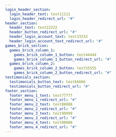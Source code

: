 ```yaml
---
login_header_section:
  login_header_text: test11111
  login_header_redirect_url: "#"
header_section:
  header_text: test22222
  header_button_redirect_url: "#"
  header_login_account_text: test33333
  header_login_account_text_redirect_url: "#"
games_brick_section:
  games_brick_column_1:
    games_brick_column_1_button: test44444
    games_brick_column_1_button_redirect_url: "#"
  games_brick_column_2:
    games_brick_column_2_button: test55555
    games_brick_column_2_button_redirect_url: "#"
testimonials_section:
  testimonials_button_text: test66666
  testimonials_button_redirect_url: "#"
footer_section:
  footer_menu_1_text: test77777
  footer_menu_1_redirect_url: "#"
  footer_menu_2_text: test88888
  footer_menu_2_redirect_url: "#"
  footer_menu_3_text: test99999
  footer_menu_3_redirect_url: "#"
  footer_menu_4_text: test00000
  footer_menu_4_redirect_url: "#"
---
```

